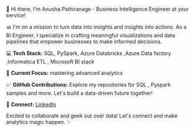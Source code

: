 
👋 Hi there, I'm Anusha Pathiranage - Business Intelligence Engineer at your service!

📊 I'm on a mission to turn data into insights and insights into actions. As a BI Engineer, I specialize in crafting meaningful visualizations and data pipelines that empower businesses to make informed decisions.

💻 **Tech Stack:** SQL, PySpark, Azure Databricks ,Azure Data factory ,Informatica ETL , Microsoft BI stack

🚀 **Current Focus:** mastering advanced analytics

📈 **GitHub Contributions:** Explore my repositories for SQL , Pyspark samples and more. Let's build a data-driven future together!

🔗 **Connect:** [LinkedIn](https://www.linkedin.com/in/anusha-pathiranage-40a432a4/) 

Excited to collaborate and geek out over data! Let's connect and make analytics magic happen. ✨


